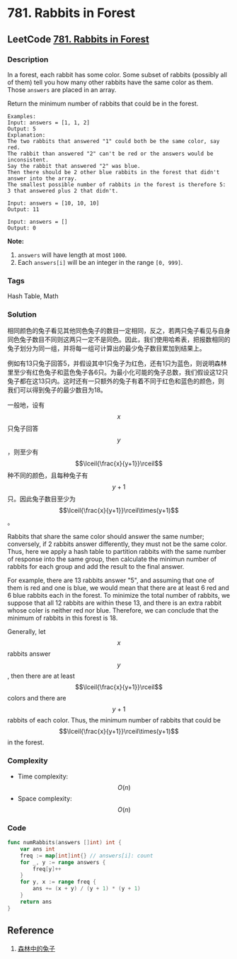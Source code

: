 # 781. Rabbits in Forest

## LeetCode [781. Rabbits in Forest](title)

### Description

In a forest, each rabbit has some color. Some subset of rabbits \(possibly all of them\) tell you how many other rabbits have the same color as them. Those `answers` are placed in an array.

Return the minimum number of rabbits that could be in the forest.

```text
Examples:
Input: answers = [1, 1, 2]
Output: 5
Explanation:
The two rabbits that answered "1" could both be the same color, say red.
The rabbit than answered "2" can't be red or the answers would be inconsistent.
Say the rabbit that answered "2" was blue.
Then there should be 2 other blue rabbits in the forest that didn't answer into the array.
The smallest possible number of rabbits in the forest is therefore 5: 3 that answered plus 2 that didn't.

Input: answers = [10, 10, 10]
Output: 11

Input: answers = []
Output: 0
```

**Note:**

1. `answers` will have length at most `1000`.
2. Each `answers[i]` will be an integer in the range `[0, 999]`.

### Tags

Hash Table, Math

### Solution

相同颜色的兔子看见其他同色兔子的数目一定相同，反之，若两只兔子看见与自身同色兔子数目不同则这两只一定不是同色。因此，我们使用哈希表，把报数相同的兔子划分为同一组，并将每一组可计算出的最少兔子数目累加到结果上。

例如有13只兔子回答5，并假设其中1只兔子为红色，还有1只为蓝色，则说明森林里至少有红色兔子和蓝色兔子各6只。为最小化可能的兔子总数，我们假设这12只兔子都在这13只内。这时还有一只额外的兔子有着不同于红色和蓝色的颜色，则我们可以得到兔子的最少数目为18。

一般地，设有 $$x$$ 只兔子回答 $$y$$ ，则至少有 $$\lceil{\frac{x}{y+1}}\rceil$$ 种不同的颜色，且每种兔子有 $$y+1$$ 只。因此兔子数目至少为 $$\lceil{\frac{x}{y+1}}\rceil\times(y+1)$$ 。

Rabbits that share the same color should answer the same number; conversely, if 2 rabbits answer differently, they must not be the same color. Thus, here we apply a hash table to partition rabbits with the same number of response into the same group, then calculate the minimun number of rabbits for each group and add the result to the final answer.

For example, there are 13 rabbits answer "5", and assuming that one of them is red and one is blue, we would mean that there are at least 6 red and 6 blue rabbits each in the forest. To minimize the total number of rabbits, we suppose that all 12 rabbits are within these 13,  and there is an extra rabbit whose coler is neither red nor blue. Therefore, we can conclude that the minimum of rabbits in this forest is 18.

Generally, let $$x$$ rabbits answer $$y$$ , then there are at least $$\lceil{\frac{x}{y+1}}\rceil$$ colors and there are $$y+1$$ rabbits of each color. Thus, the minimum number of rabbits that could be $$\lceil{\frac{x}{y+1}}\rceil\times(y+1)$$ in the forest.

### Complexity

* Time complexity: $$O(n)$$
* Space complexity: $$O(n)$$

### Code

```go
func numRabbits(answers []int) int {
	var ans int
	freq := map[int]int{} // answers[i]: count
	for _, y := range answers {
		freq[y]++
	}
	for y, x := range freq {
		ans += (x + y) / (y + 1) * (y + 1)
	}
	return ans
}
```

## Reference

1. [森林中的兔子](https://leetcode-cn.com/problems/rabbits-in-forest/solution/sen-lin-zhong-de-tu-zi-by-leetcode-solut-kvla/)

